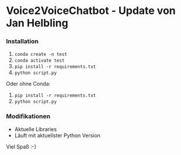 # Voice2VoiceChatbot - Update von Jan Helbling

### Installation
1. `conda create -n test`
2. `conda activate test`
3. `pip install -r requirements.txt`
4. `python script.py`

Oder ohne Conda:

1. `pip install -r requirements.txt`
2. `python script.py`

### Modifikationen
 - Aktuelle Libraries
 - Läuft mit aktuellster Python Version

Viel Spaß :-)
